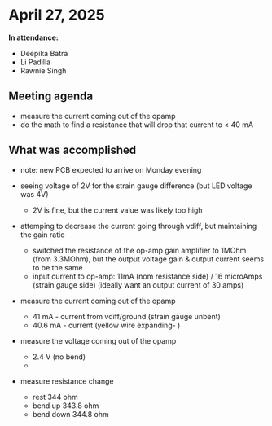 # April 27, 2025
**In attendance:**
- Deepika Batra
- Li Padilla
- Rawnie Singh

## Meeting agenda
- measure the current coming out of the opamp
- do the math to find a resistance that will drop that current to < 40 mA 

## What was accomplished
- note: new PCB expected to arrive on Monday evening
- seeing voltage of 2V for the strain gauge difference (but LED voltage was 4V)
    - 2V is fine, but the current value was likely too high

- attemping to decrease the current going through vdiff, but maintaining the gain ratio
    - switched the resistance of the op-amp gain amplifier to 1MOhm (from 3.3MOhm), but the output voltage gain & output current seems to be the same
    - input current to op-amp: 11mA (nom resistance side) / 16 microAmps (strain gauge side) (ideally want an output current of 30 amps)

- measure the current coming out of the opamp
    - 41 mA - current from vdiff/ground (strain gauge unbent)
    - 40.6 mA - current (yellow wire expanding- )
- measure the voltage coming out of the opamp
    - 2.4 V (no bend)
    - 
- measure resistance change 
    - rest 344 ohm
    - bend up 343.8 ohm 
    - bend down 344.8 ohm 